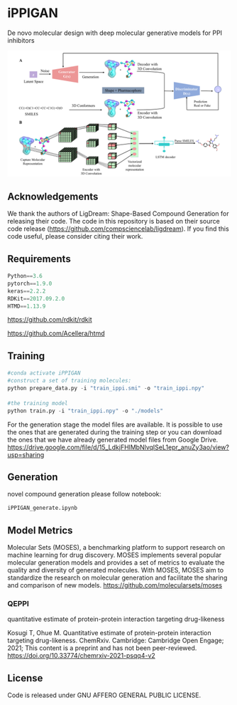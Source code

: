# iPPIGAN

De novo molecular design with deep molecular generative models for PPI inhibitors 

![Model Architecture of iPPIGAN](https://github.com/AspirinCode/iPPIGAN/blob/main/Image/iPPIGAN.png)

## Acknowledgements
We thank the authors of LigDream: Shape-Based Compound Generation for releasing their code. The code in this repository is based on their source code release (https://github.com/compsciencelab/ligdream). If you find this code useful, please consider citing their work.

## Requirements
```python
Python==3.6
pytorch==1.9.0
keras==2.2.2
RDKit==2017.09.2.0
HTMD==1.13.9
```

https://github.com/rdkit/rdkit

https://github.com/Acellera/htmd

## Training
```python
#conda activate iPPIGAN
#construct a set of training molecules:
python prepare_data.py -i "train_ippi.smi" -o "train_ippi.npy"

#the training model
python train.py -i "train_ippi.npy" -o "./models"
```

For the generation stage the model files are available. It is possible to use the ones that are generated during the training step or you can download the ones that we have already generated model files from Google Drive. 
https://drive.google.com/file/d/15_LdkjFHlMbNlvqISeL1epr_anuZy3ao/view?usp=sharing


## Generation
novel compound generation please follow notebook:

```python
iPPIGAN_generate.ipynb
```

## Model Metrics
Molecular Sets (MOSES), a benchmarking platform to support research on machine learning for drug discovery. MOSES implements several popular molecular generation models and provides a set of metrics to evaluate the quality and diversity of generated molecules. With MOSES, MOSES aim to standardize the research on molecular generation and facilitate the sharing and comparison of new models.
https://github.com/molecularsets/moses


### QEPPI
quantitative estimate of protein-protein interaction targeting drug-likeness

Kosugi T, Ohue M. Quantitative estimate of protein-protein interaction targeting drug-likeness. ChemRxiv. Cambridge: Cambridge Open Engage; 2021;  This content is a preprint and has not been peer-reviewed.
https://doi.org/10.33774/chemrxiv-2021-psqq4-v2

## License
Code is released under GNU AFFERO GENERAL PUBLIC LICENSE.


